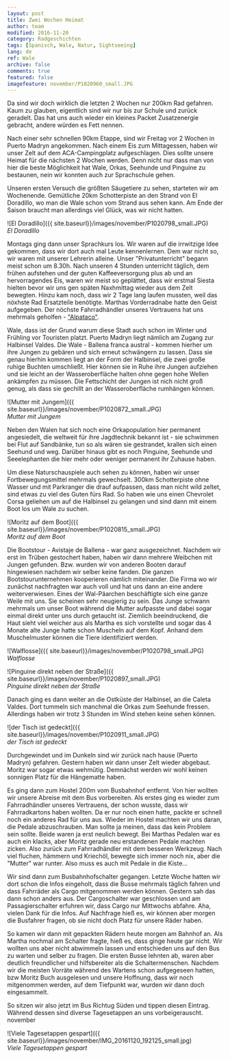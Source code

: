 ```yaml
---
layout: post
title: Zwei Wochen Heimat
author: team
modified: 2016-11-20
category: Radgeschichten
tags: [Spanisch, Wale, Natur, Sightseeing]
lang: de
ref: Wale
archive: false
comments: true
featured: false
imagefeature: november/P1020960_small.JPG
---
```


Da sind wir doch wirklich die letzten 2 Wochen nur 200km Rad gefahren. Kaum zu glauben, eigentlich sind wir nur bis zur Schule und zurück geradelt. Das hat uns auch wieder ein kleines Packet Zusatzenergie gebracht, andere würden es Fett nennen.

Nach einer sehr schnellen 90km Etappe, sind wir Freitag vor 2 Wochen in Puerto Madryn angekommen. Nach einem Eis zum Mittagessen, haben wir unser Zelt auf dem ACA-Campingplatz aufgeschlagen. Dies sollte unsere Heimat für die nächsten 2 Wochen werden. Denn nicht nur dass man von hier die beste Möglichkeit hat Wale, Orkas, Seehunde und Pinguine zu bestaunen, nein wir konnten auch zur Sprachschule gehen.

Unseren ersten Versuch die größten Säugetiere zu sehen, starteten wir am Wochenende. Gemütliche 20km Schotterpiste an den Strand von El Doradillo, wo man die Wale schon vom Strand aus sehen kann. Am Ende der Saison braucht man allerdings viel Glück, was wir nicht hatten.

![El Doradillo]({{ site.baseurl}}/images/november/P1020798_small.JPG)  
*El Doradillo*

Montags ging dann unser Sprachkurs los. Wir waren auf die irrwitzige Idee gekommen, dass wir dort auch mal Leute kennenlernen. Dem war nicht so, wir waren mit unserer Lehrerin alleine. Unser "Privatunterricht" begann meist schon um 8.30h. Nach unseren 4 Stunden unterricht täglich, dem frühen aufstehen und der guten Kaffeeversorgung plus ab und an hervorragendes Eis, waren wir meist so geplättet, dass wir erstmal Siesta hielten bevor wir uns gen späten Naxhmittag wieder aus dem Zelt bewegten. Hinzu kam noch, dass wir 2 Tage lang laufen mussten, weil das nöxhste Rad Ersatzteile benötigte. Marthas Vorderradnabe hatte den Geist aufgegeben. Der nöchste Fahrradhändler unseres Vertrauens hat uns mehrmals geholfen -  ["Alpataco"](http://www.alpatacobike.com).

Wale, dass ist der Grund warum diese Stadt auch schon im Winter und Frühling vor Touristen platzt. Puerto Madryn liegt nämlich am Zugang zur Halbinsel Valdes. Die Wale - Ballena franca austral - kommen hierher um ihre Jungen zu gebären und sich erneut schwängern zu lassen. Dass sie genau hierhin kommen liegt an der Form der Halbinsel, die zwei große ruhige Buchten umschließt. Hier können sie in Ruhe ihre Jungen aufziehen und sie leicht an der Wasseroberfläche halten ohne gegen hohe Wellen ankämpfen zu müssen. Die Fettschicht der Jungen ist nich nicht groß genug, als dass sie gechillt an der Wasseroberfläche rumhängen können.

![Mutter mit Jungem]({{ site.baseurl}}/images/november/P1020872_small.JPG)  
*Mutter mit Jungem*

Neben den Walen hat sich noch eine Orkapopulation hier permanent angesiedelt, die weltweit für ihre Jagdtechnik bekannt ist - sie schwimmen bei Flut auf Sandbänke, tun so als wären sie gestrandet, krallen sich einen Seehund und weg. Darüber hinaus gibt es noch Pinguine, Seehunde und Seeelephanten die hier mehr oder weniger permanent ihr Zuhause haben.

Um diese Naturschauspiele auch sehen zu können, haben wir unser Fortbewegungsmittel mehrmals gewechselt.  300km Schotterpiste ohne Wasser und mit Parkranger die drauf aufpassen, dass man nicht wild zeltet, sind etwas zu viel des Guten fürs Rad. So haben wie uns einen Chevrolet Corsa geliehen um auf die Halbinsel zu gelangen und sind dann mit einem Boot los um Wale zu suchen.


![Moritz auf dem Boot]({{ site.baseurl}}/images/november/P1020815_small.JPG)  
*Moritz auf dem Boot*

Die Bootstour - Avistaje de Ballena - war ganz ausgezeichnet. Nachdem wir erst im Trüben gestochert haben, haben wir dann mehrere Weibchen mit Jungen gefunden. Bzw. wurden wir von anderen Booten darauf hingewiesen nachdem wir selber keine fanden. Die ganzen Bootstourunternehmen kooperieren nämlich miteinander. Die Firma wo wir zunächst nachfragten war auch voll und hat uns dann an eine andere weiterverwiesen. Eines der Wal-Päarchen beschäftigte sich eine ganze Weile mit uns. Sie scheinen sehr neugierig zu sein. Das Junge schwann mehrmals um unser Boot während die Mutter aufpasste und dabei sogar einmal direkt unter uns durch getaucht ist. Ziemlich beeindruckend, die Haut sieht viel weicher aus als Martha es sich vorstellte und sogar das 4 Monate alte Junge hatte schon Muscheln auf dem Kopf. Anhand dem Muschelmuster können die Tiere identifiziert werden.

![Walflosse]({{ site.baseurl}}/images/november/P1020798_small.JPG)  
*Walflosse*


![Pinguine direkt neben der Straße]({{ site.baseurl}}/images/november/P1020897_small.JPG)  
*Pinguine direkt neben der Straße*


Danach ging es dann weiter an die Ostküste der Halbinsel, an die Caleta Valdes. Dort tummeln sich manchmal die Orkas zum Seehunde fressen. Allerdings haben wir trotz 3 Stunden im Wind stehen keine sehen können.

![der Tisch ist gedeckt]({{ site.baseurl}}/images/november/P1020911_small.JPG)  
*der Tisch ist gedeckt*

Durchgewindet und im Dunkeln sind wir zurück nach hause (Puerto Madryn) gefahren. Gestern haben wir dann unser Zelt wieder abgebaut. Moritz war sogar etwas wehmütig. Demnächst werden wir wohl keinen sonnigen Platz für die Hängematte haben. 

Es ging dann zum Hostel 200m vom Busbahnhof entfernt. Von hier wollten wir unsere Abreise mit dem Bus vorbereiten. Als erstes ging es wieder zum Fahrradhändler unseres Vertrauens, der schon wusste, dass wir Fahrradkartons haben wollten. Da er nur noch einen hatte, packte er schnell noch ein anderes Rad für uns aus. Wieder im Hostel machten wir uns daran, die Pedale abzuschrauben. Man sollte ja meinen, dass das kein Problem sein sollte. Beide waren ja erst neulich bewegt. Bei Marthas Pedalen war es auch ein klacks, aber Moritz gerade neu erstandenen Pedale machten zicken. Also zurück zum Fahrradhändler mit dem besseren Werkzeug. Nach viel fluchen, hämmern und Kriechöl, bewegte sich immer noch nix, aber die "Mutter" war runter. Also muss es auch mit Pedale in die Kiste...

Wir sind dann zum Busbahnhofschalter gegangen. Letzte Woche hatten wir dort schon die Infos eingeholt, dass die Busse mehrmals täglich fahren und dass Fahrräder als Cargo mitgenommen werden können. Gestern sah das dann schon anders aus. Der Cargoschalter war geschlossen und am Passagierschalter erfuhren wir, dass Cargo nur Mittwochs abfahre. Aha, vielen Dank für die Infos. Auf Nachfrage hieß es, wir können aber morgen die Busfahrer fragen, ob sie nicht doch Platz für unsere Räder haben.

So kamen wir dann mit gepackten Rädern heute morgen am Bahnhof an. Als Martha nochmal am Schalter fragte, hieß es, dass ginge heute gar nicht. Wir wollten uns aber nicht abwimmeln lassen und entschieden uns auf den Bus zu warten und selber zu fragen. Die ersten Busse lehnten ab, waren aber deutlich freundlicher und hilfsbereiter als die Schaltermenschen. Nachdem wir die meisten Vorräte während des Wartens schon aufgegeseen hatten, bzw Moritz Buch ausgelesen und unsere Hoffnung, dass wir noch mitgenommen werden, auf dem Tiefpunkt war, wurden wir dann doch eingesammelt. 

So sitzen wir also jetzt im Bus Richtug Süden und tippen diesen Eintrag. Während dessen sind diverse Tagesetappen an uns vorbeigerauscht. november

![Viele Tagesetappen gespart]({{ site.baseurl}}/images/november/IMG_20161120_192125_small.jpg)  
*Viele Tagesetappen gespart*









